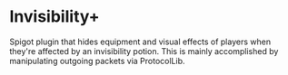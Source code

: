 # Invisibility+
Spigot plugin that hides equipment and visual effects of players when they're affected by an invisibility potion. This is mainly accomplished by manipulating outgoing packets via ProtocolLib.
